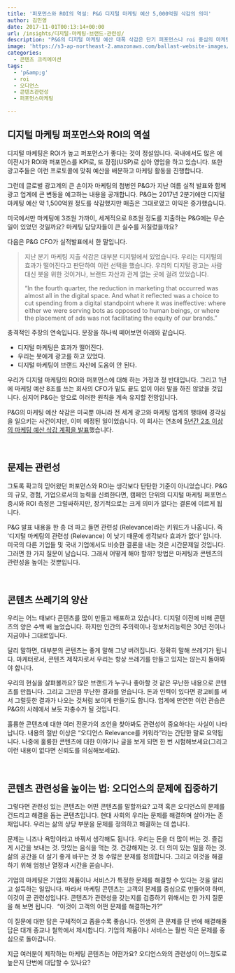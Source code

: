 ```yaml
---
title: '퍼포먼스와 ROI의 역설: P&G 디지털 마케팅 예산 5,000억원 삭감의 의미'
author: 김민영
date: 2017-11-01T00:13:14+00:00
url: /insights/디지털-마케팅-브랜드-관련성/
description: "P&G의 디지털 마케팅 예산 대폭 삭감은 단기 퍼포먼스나 roi 중심의 마케팅이 생각보다 효과 없으며, 관련성 있는 콘텐츠가 중요하다는 사실을 드러냅니다. 콘텐츠의 관련성을 높이기 위해서는 오디언스와 오디언느의 문제해결에 집중해야 합니다."
image: 'https://s3-ap-northeast-2.amazonaws.com/ballast-website-images/wp-content/uploads/2017/10/31142232/%EB%A7%88%EC%BC%80%ED%8C%85-%EA%B4%80%EB%A0%A8%EC%84%B1.jpg'
categories:
  - 콘텐츠 크리에이션
tags:
  - 'p&amp;g'
  - roi
  - 오디언스
  - 콘텐츠관련성
  - 퍼포먼스마케팅

---
```

## 디지털 마케팅 퍼포먼스와 ROI의 역설

디지털 마케팅은 ROI가 높고 퍼포먼스가 좋다는 것이 정설입니다. 국내에서도 많은 에이전시가 ROI와 퍼포먼스를 KPI로, 또 장점(USP)로 삼아 영업을 하고 있습니다. 또한 광고주들은 이런 프로토콜에 맞춰 예산을 배분하고 마케팅 활동을 진행합니다.

그런데 글로벌 광고계의 큰 손이자 마케팅의 첨병인 P&G가 지난 여름 실적 발표와 함께 광고 업계에 큰 변동을 예고하는 내용을 공개합니다. P&G는 2017년 2분기에만 디지털 마케팅 예산 약 1,500억원 정도를 삭감했지만 매출은 그대로였고 이익은 증가했습니다.

미국에서만 마케팅에 3조원 가까이, 세계적으로 8조원 정도를 지출하는 P&G에는 무슨 일이 있었던 것일까요? 마케팅 담당자들이 큰 실수를 저질렀을까요?

다음은 P&G CFO가 실적발표에서 한 말입니다.

> 지난 분기 마케팅 지출 삭감은 대부분 디지털에서 있었습니다. 우리는 디지털의 효과가 떨어진다고 판단하여 이런 선택을 했습니다. 우리의 디지털 광고는 사람 대신 봇을 위한 것이거나, 브랜드 자산과 관계 없는 곳에 걸려 있었습니다.
> 
> “In the fourth quarter, the reduction in marketing that occurred was almost all in the digital space. And what it reflected was a choice to cut spending from a digital standpoint where it was ineffective: where either we were serving bots as opposed to human beings, or where the placement of ads was not facilitating the equity of our brands.”

충격적인 주장의 연속입니다. 문장을 하나씩 떼어보면 아래와 같습니다.

  * 디지털 마케팅은 효과가 떨어진다.
  * 우리는 봇에게 광고를 하고 있었다.
  * 디지털 마케팅이 브랜드 자산에 도움이 안 된다.

우리가 디지털 마케팅의 ROI와 퍼포먼스에 대해 하는 가정과 정 반대입니다. 그리고 1년에 마케팅 예산 8조를 쓰는 회사의 CFO가 밑도 끝도 없이 이러 말을 하진 않았을 것입니다. 심지어 P&G는 앞으로 이러한 원칙을 계속 유지할 전망입니다.

P&G의 마케팅 예산 삭감은 미국뿐 아니라 전 세계 광고와 마케팅 업계의 행태에 경각심을 일으키는 사건이지만, 이미 예정된 일이었습니다. 이 회사는 연초에 [5년간 2조 이상의 마케팅 예산 삭감 계획을 발표][1]했습니다.

&nbsp;

## 문제는 관련성

그토록 확고히 믿어왔던 퍼포먼스와 ROI는 생각보다 탄탄한 기준이 아니었습니다. P&G의 규모, 경험, 기업으로서의 능력을 신뢰한다면, 캠페인 단위의 디지털 마케팅 퍼포먼스 중시와 ROI 측정은 그럴싸하지만, 장기적으로는 크게 의미가 없다는 결론에 이르게 됩니다.

P&G 발표 내용을 한 층 더 파고 들면 관련성 (Relevance)라는 키워드가 나옵니다. 즉 &#8216;디지털 마케팅의 관련성 (Relevance) 이 낮기 때문에 생각보다 효과가 없다&#8217; 입니다. 미국의 다른 기업들 및 국내 기업에서도 비슷한 결론을 내는 것은 시간문제일 것입니다. 그러면 한 가지 질문이 남습니다. 그래서 어떻게 해야 할까? 방법은 마케팅과 콘텐츠의 관련성을 높이는 것뿐입니다.

&nbsp;

## 콘텐츠 쓰레기의 양산

우리는 어느 때보다 콘텐츠를 많이 만들고 배포하고 있습니다. 디지털 이전에 비해 콘텐츠의 양은 수백 배 늘었습니다. 하지만 인간의 주의력이나 정보처리능력은 30년 전이나 지금이나 그대로입니다.
  
달리 말하면, 대부분의 콘텐츠는 좋게 말해 그냥 버려집니다. 정확히 말해 쓰레기가 됩니다. 마케터로서, 콘텐츠 제작자로서 우리는 항상 쓰레기를 만들고 있지는 않는지 돌아봐야 합니다.

우리의 현실을 살펴볼까요? 많은 브랜드가 누구나 좋아할 것 같은 무난한 내용으로 콘텐츠를 만듭니다. 그리고 그만큼 무난한 결과를 얻습니다. 돈과 인력이 있다면 광고비를 써서 그럴듯한 결과가 나오는 것처럼 보이게 만들기도 합니다. 업계에 만연한 이런 관습은 P&G의 사례에서 보듯 자충수가 될 것입니다.

훌륭한 콘텐츠에 대한 여러 전문가의 조언을 찾아봐도 관련성이 중요하다는 사실이 나타납니다. 내용의 절반 이상은 &#8220;오디언스 Relevance를 키워라&#8221;라는 간단한 말로 요약됩니다. 나중에 훌륭한 콘텐츠에 대한 이야기나 글을 보게 되면 한 번 시험해보세요(그리고 이런 내용이 없다면 신뢰도를 의심해보세요).

&nbsp;

## 콘텐츠 관련성을 높이는 법: 오디언스의 문제에 집중하기

그렇다면 관련성 있는 콘텐츠는 어떤 콘텐츠를 말할까요? 고객 혹은 오디언스의 문제를 건드리고 해결을 돕는 콘텐츠입니다. 현대 사회의 우리는 문제를 해결하며 살아가는 존재입니다. 우리는 삶의 상당 부분을 문제를 정의하고 해결하는 데 씁니다.

문제는 니즈나 욕망이라고 바꿔서 생각해도 됩니다. 우리는 돈을 더 많이 버는 것. 즐겁게 시간을 보내는 것. 맛있는 음식을 먹는 것. 건강해지는 것. 더 의미 있는 일을 하는 것. 삶의 공간을 더 살기 좋게 바꾸는 것 등 수많은 문제를 정의합니다. 그리고 이것을 해결하기 위해 엄청난 열정과 시간을 쏟습니다.

기업의 마케팅은 기업의 제품이나 서비스가 특정한 문제를 해결할 수 있다는 것을 알리고 설득하는 일입니다. 따라서 마케팅 콘텐츠는 고객의 문제를 중심으로 만들어야 하며, 이것이 곧 관련성입니다. 콘텐츠가 관련성을 갖는지를 검증하기 위해서는 한 가지 질문을 해 보면 됩니다.  &#8220;이것이 고객의 어떤 문제를 해결하는가?&#8221;

이 질문에 대한 답은 구체적이고 좁을수록 좋습니다. 인생의 큰 문제를 단 번에 해결해줄 답은 대개 종교나 철학에서 제시합니다. 기업의 제품이나 서비스는 훨씬 작은 문제를 중심으로 돌아갑니다.

지금 여러분이 제작하는 마케팅 콘텐츠는 어떤가요? 오디언스와의 관련성이 어느정도로 높은지 단번에 대답할 수 있나요?

 [1]: https://adage.com/article/cmo-strategy/p-g-cut-2-billion-media-agency-costs/308811/